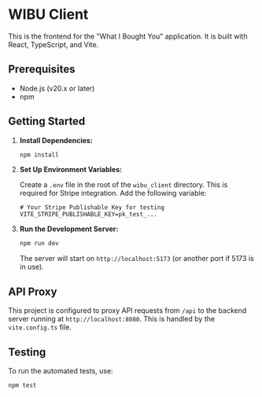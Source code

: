 # WIBU Client

This is the frontend for the "What I Bought You" application. It is built with React, TypeScript, and Vite.

## Prerequisites

- Node.js (v20.x or later)
- npm

## Getting Started

1.  **Install Dependencies:**

    ```bash
    npm install
    ```

2.  **Set Up Environment Variables:**

    Create a `.env` file in the root of the `wibu_client` directory. This is required for Stripe integration. Add the following variable:

    ```
    # Your Stripe Publishable Key for testing
    VITE_STRIPE_PUBLISHABLE_KEY=pk_test_...
    ```

3.  **Run the Development Server:**

    ```bash
    npm run dev
    ```

    The server will start on `http://localhost:5173` (or another port if 5173 is in use).

## API Proxy

This project is configured to proxy API requests from `/api` to the backend server running at `http://localhost:8080`. This is handled by the `vite.config.ts` file.

## Testing

To run the automated tests, use:

```bash
npm test
```